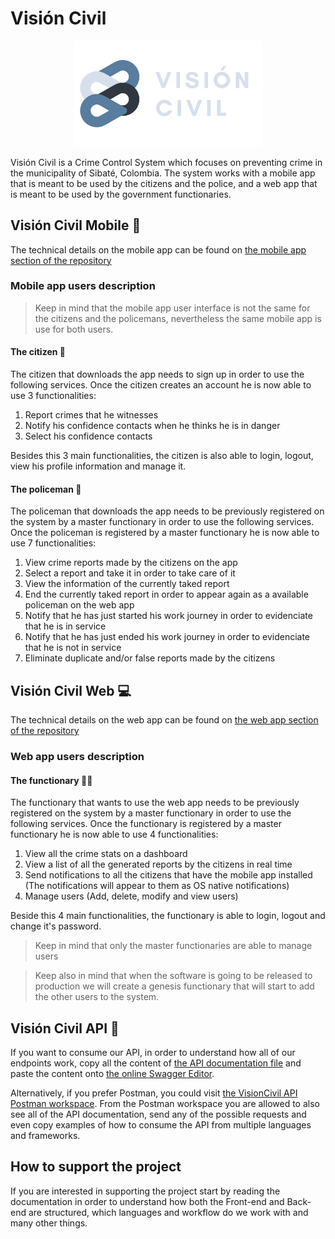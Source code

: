 # **Visión Civil**
<p align="center">
  <img src="images/logoAndText.png" width="300">
</p>
Visión Civil is a Crime Control System which focuses on preventing crime in the municipality of Sibaté, Colombia. The system works with a mobile app that is meant to be used by the citizens and the police, and a web app that is meant to be used by the government functionaries.

## **Visión Civil Mobile 📱**
The technical details on the mobile app can be found on [the mobile app section of the repository](App/)

### **Mobile app users description**
> Keep in mind that the mobile app user interface is not the same for the citizens and the policemans, nevertheless the same mobile app is use for both users.

#### **The citizen 👨**
The citizen that downloads the app needs to sign up in order to use the following services. Once the citizen creates an account he is now able to use 3 functionalities:
1. Report crimes that he witnesses
2. Notify his confidence contacts when he thinks he is in danger
3. Select his confidence contacts

Besides this 3 main functionalities, the citizen is also able to login, logout, view his profile information and manage it.

#### **The policeman 👮**
The policeman that downloads the app needs to be previously registered on the system by a master functionary in order to use the following services. Once the policeman is registered by a master functionary he is now able to use 7 functionalities:
1. View crime reports made by the citizens on the app
2. Select a report and take it in order to take care of it
3. View the information of the currently taked report
4. End the currently taked report in order to appear again as a available policeman on the web app
5. Notify that he has just started his work journey in order to evidenciate that he is in service
6. Notify that he has just ended his work journey in order to evidenciate that he is not in service
7. Eliminate duplicate and/or false reports made by the citizens

## **Visión Civil Web 💻**
The technical details on the web app can be found on [the web app section of the repository](WebPage/)

### **Web app users description**

#### **The functionary 👩‍💼**
The functionary that wants to use the web app needs to be previously registered on the system by a master functionary in order to use the following services. Once the functionary is registered by a master functionary he is now able to use 4 functionalities:
1. View all the crime stats on a dashboard
2. View a list of all the generated reports by the citizens in real time
3. Send notifications to all the citizens that have the mobile app installed (The notifications will appear to them as OS native notifications)
4. Manage users (Add, delete, modify and view users)

Beside this 4 main functionalities, the functionary is able to login, logout and change it's password.
> Keep in mind that only the master functionaries are able to manage users

> Keep also in mind that when the software is going to be released to production we will create a genesis functionary that will start to add the other users to the system.

## **Visión Civil API 🔌**
If you want to consume our API, in order to understand how all of our endpoints work, copy all the content of [the API documentation file](VisionCivilAPI-Documentation.yml) and paste the content onto [the online Swagger Editor](https://editor.swagger.io/).

Alternatively, if you prefer Postman, you could visit [the VisionCivil API Postman workspace](https://www.postman.com/blue-spaceship-49926/workspace/visioncivil-api/documentation/17012774-5db3bbc9-1a60-497e-a01f-56dbca707de9). From the Postman workspace you are allowed to also see all of the API documentation, send any of the possible requests and even copy examples of how to consume the API from multiple languages and frameworks.

## **How to support the project**
If you are interested in supporting the project start by reading the documentation in order to understand how both the Front-end and Back-end are structured, which languages and workflow do we work with and many other things.
